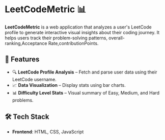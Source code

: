 # LeetCodeMetric 📊

**LeetCodeMetric** is a web application that analyzes a user's LeetCode profile to generate interactive visual insights about their coding journey. It helps users track their problem-solving patterns, overall-ranking,Acceptance Rate,contributionPoints.

## 🚀 Features

- 🔍 **LeetCode Profile Analysis** – Fetch and parse user data using their LeetCode username.
- 📈 **Data Visualization** – Display stats using bar charts.
- 📊 **Difficulty Level Stats** – Visual summary of Easy, Medium, and Hard problems.

## 🛠️ Tech Stack
- **Frontend**: HTML, CSS, JavaScript

